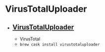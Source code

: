 # VirusTotalUploader
- [VirusTotalUploader](https://www.virustotal.com/)
  - 
  - VirusTotal
  - `brew cask install virustotaluploader`
